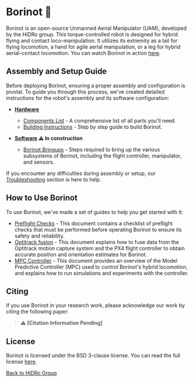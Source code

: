# Borinot 🐝

Borinot is an open-source Unmanned Aerial Manipulator (UAM), developed by the HiDRo group. This torque-controlled robot is designed for hybrid flying and contact loco-manipulation. It utilizes its extremity as a tail for flying locomotion, a hand for agile aerial manipulation, or a leg for hybrid aerial-contact locomotion. You can watch Borinot in action [here](https://www.youtube.com/watch?v=Ob7IIVB6P_A).

<!-- Quick section of the main software associate with it: eagle_mpc_lib -->
<!-- Add section ## Why Borinot Exists -->

## Assembly and Setup Guide
Before deploying Borinot, ensuring a proper assembly and configuration is pivotal. To guide you through this process, we've created detailed instructions for the robot's assembly and its software configuration:

- **[Hardware](hardware/README.md)**
  - [Components List](hardware/components_list.md) - A comprehensive list of all parts you'll need.
  - [Building Instructions](hardware/building_instructions.md) - Step by step guide to build Borinot.
  
- **[Software](software/README.md) :warning: In construction**
  - [Borinot Bringups](resource/bringup.md) - Steps required to bring up the various subsystems of Borinot, including the flight controller, manipulator, and sensors.

If you encounter any difficulties during assembly or setup, our [Troubleshooting](resource/troubleshooting.md) section is here to help.


## How to Use Borinot
To use Borinot, we've made a set of guides to help you get started with it:

- [Preflight Checks](resource/preflight.md) - This document contains a checklist of preflight checks that must be performed before operating Borinot to ensure its safety and reliability.
- [Optitrack fusion](resource/optitrack.md) - This document explains how to fuse data from the Optitrack motion capture system and the PX4 flight controller to obtain accurate position and orientation estimates for Borinot.
- [MPC Controller](resource/mpc.md) - This document provides an overview of the Model Predictive Controller (MPC) used to control Borinot's hybrid locomotion, and explains how to run simulations and experiments with the controller.

## Citing
If you use Borinot in your research work, please acknowledge our work by citing the following paper:

> :warning: **[Citation Information Pending]**
<!-- Add citation when available -->

## License

Borinot is licensed under the BSD 3-clause license. You can read the full license [here](LICENSE.md).

[Back to HiDRo Group](../profile/README.md)
